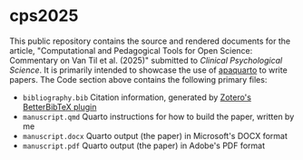 # cps2025 

This public repository contains the source and rendered documents for
the article, "Computational and Pedagogical Tools for Open Science: Commentary
on Van Til et al. (2025)" submitted to *Clinical Psychological Science*. It is
primarily intended to showcase the use of
[apaquarto](https://wjschne.github.io/apaquarto/) to write papers. The Code
section above contains the following primary files:
- `bibliography.bib` Citation information, generated by [Zotero's](https://www.zotero.org/) [BetterBibTeX plugin](https://retorque.re/zotero-better-bibtex/)
- `manuscript.qmd` Quarto instructions for how to build the paper, written by me
- `manuscript.docx` Quarto output (the paper) in Microsoft's DOCX format
- `manuscript.pdf` Quarto output (the paper) in Adobe's PDF format
